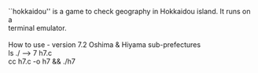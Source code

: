 ``hokkaidou'' is a game to check geography in Hokkaidou island. It runs on a
<BR>
terminal emulator.<BR>
<BR>
How to use - version 7.2 Oshima & Hiyama sub-prefectures<BR>
ls ./ --> 7 h7.c<BR>
cc h7.c -o h7 && ./h7




